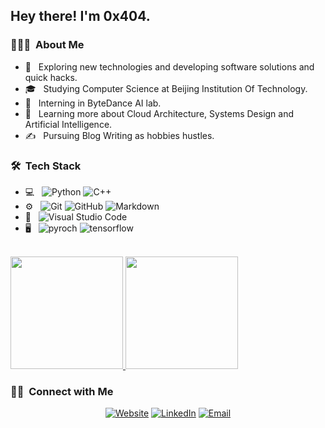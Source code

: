 <h2> Hey there! I'm 0x404.</h2>

<h3> 👨🏻‍💻 &nbsp;About Me </h3>

- 🤔 &nbsp; Exploring new technologies and developing software solutions and quick hacks.
- 🎓 &nbsp; Studying Computer Science at Beijing Institution Of Technology.
- 💼 &nbsp; Interning in ByteDance AI lab.
- 🌱 &nbsp; Learning more about Cloud Architecture, Systems Design and Artificial Intelligence.
- ✍️ &nbsp; Pursuing Blog Writing as hobbies hustles.

<h3> 🛠 &nbsp;Tech Stack</h3>

- 💻 &nbsp;
  ![Python](https://img.shields.io/badge/-Python-333333?style=flat&logo=python)
  ![C++](https://img.shields.io/badge/-C++-333333?style=flat&logo=C%2B%2B&logoColor=00599C)
- ⚙️ &nbsp;
  ![Git](https://img.shields.io/badge/-Git-333333?style=flat&logo=git)
  ![GitHub](https://img.shields.io/badge/-GitHub-333333?style=flat&logo=github)
  ![Markdown](https://img.shields.io/badge/-Markdown-333333?style=flat&logo=markdown)
- 🔧 &nbsp;
  ![Visual Studio Code](https://img.shields.io/badge/-Visual%20Studio%20Code-333333?style=flat&logo=visual-studio-code&logoColor=007ACC)
- 🖥 &nbsp;
  ![pyroch](https://img.shields.io/badge/-pytorch-333333?style=flat&logo=pytorch)
  ![tensorflow](https://img.shields.io/badge/-tensorflow-333333?style=flat&logo=tensorflow)

<br/>

<a href="https://github.com/AVS1508">
  <img height="180em" src="https://github-readme-stats.vercel.app/api?username=0x404&theme=buefy&show_icons=true" />
  <img height="180em" src="https://github-readme-stats.vercel.app/api/top-langs/?username=0x404&theme=buefy&layout=compact" />
</a>

<br/>

<h3> 🤝🏻 &nbsp;Connect with Me </h3>

<p align="center">
<a href="https://www.0x404.cn"><img alt="Website" src="https://img.shields.io/badge/Website-0x404.cn-blue?style=flat-square&logo=google-chrome"></a>
<a href="https://leetcode-cn.com/u/0x404/"><img alt="LinkedIn" src="https://img.shields.io/badge/Leetcode-0x404-blue?style=flat-square&logo=leetcode"></a>
<a href="871206929@qq.com"><img alt="Email" src="https://img.shields.io/badge/Email-0x404-blue?style=flat-square&logo=gmail"></a>
</p>

